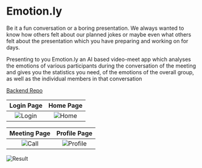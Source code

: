 # Emotion.ly

Be it a fun conversation or a boring presentation. We always wanted to know how others felt about our planned jokes or maybe even what others felt about the presentation which you have preparing and working on for days.  

Presenting to you Emotion.ly an AI based video-meet app which analyses the emotions of various participants during the conversation of the meeting and gives you the statistics you need, of the emotions of the overall group, as well as the individual members in that conversation  

[Backend Repo](https://github.com/vishal-1408/Emotion.ly)

Login Page           |  Home Page
:-------------------------:|:-------------------------:
![Login](https://user-images.githubusercontent.com/59786899/114266732-769e2b00-9a15-11eb-8ee3-d5cb3b23cd27.png)  |  ![Home](https://user-images.githubusercontent.com/59786899/114266735-79008500-9a15-11eb-980d-8c33f3b18425.png)  

Meeting Page             |  Profile Page
:-------------------------:|:-------------------------:
![Call](https://user-images.githubusercontent.com/59786899/114234771-d4daf780-999c-11eb-93a1-589ea1467e31.png)  |  ![Profile](https://user-images.githubusercontent.com/59786899/114266747-8584dd80-9a15-11eb-873a-9cbf9dec2618.png)  

![Result](https://user-images.githubusercontent.com/59786899/114266752-8e75af00-9a15-11eb-9428-f35f764c169d.png)
